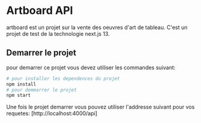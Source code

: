 # Artboard API

artboard est un projet sur la vente des oeuvres d'art de tableau. C'est un projet de test  de la technologie next.js 13.

## Demarrer le projet

pour demarrer ce projet vous devez utiliser les commandes suivant:

```bash
# pour installer les dependences du projet
npm install
# pour demmarrer le projet
npm start
```

Une fois le projet demarrer vous pouvez utiliser l'addresse suivant pour vos requetes:
[http://localhost:4000/api]
